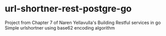 # url-shortner-rest-postgre-go
Project from Chapter 7 of Naren Yellavulla's Building Restful services in go 
Simple urlshortner using base62 encoding algorithm 
